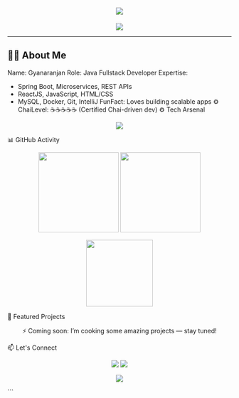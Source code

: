 <!-- README.md -->

<!-- ANIMATED TYPING HEADER -->
<h1 align="center">
  <img src="https://readme-typing-svg.demolab.com?font=Fira+Code&weight=500&size=28&pause=1000&color=00FFFF&center=true&vCenter=true&width=800&lines=Hey,+I'm+Gyanaranjan+👋;Java+Fullstack+Developer;Spring+Boot+%7C+Microservices+%7C+React+Expert;I+build+backend+engines+and+frontend+magic.;Let's+create+legendary+projects+together!" />
</h1>

<!-- WAVE BANNER -->
<p align="center">
  <img src="https://capsule-render.vercel.app/api?type=waving&height=200&text=Welcome%20to%20My%20GitHub&fontAlignY=35&color=gradient&customColorList=0,2,3,4,5,6,7" />
</p>

---

## 🧙‍♂️ About Me


Name: Gyanaranjan
Role: Java Fullstack Developer
Expertise:
  - Spring Boot, Microservices, REST APIs
  - ReactJS, JavaScript, HTML/CSS
  - MySQL, Docker, Git, IntelliJ
FunFact: Loves building scalable apps ⚙️
ChaiLevel: ☕☕☕☕☕ (Certified Chai-driven dev)
⚙️ Tech Arsenal
<p align="center"> <img src="https://skillicons.dev/icons?i=java,spring,hibernate,react,js,html,css,mysql,docker,git,github,vscode,intellij" /> </p>
📊 GitHub Activity
<p align="center"> <img src="https://github-readme-stats.vercel.app/api?username=Gyanaranjan18&theme=tokyonight&show_icons=true&hide_border=true&count_private=true" height="180px"/> <img src="https://github-readme-streak-stats.herokuapp.com?user=Gyanaranjan18&theme=tokyonight&hide_border=true" height="180px"/> </p> <p align="center"> <img src="https://github-readme-stats.vercel.app/api/top-langs/?username=Gyanaranjan18&layout=compact&theme=tokyonight&hide_border=true" height="150px"/> </p>

🚀 Featured Projects
<p align="center"> ⚡ Coming soon: I’m cooking some amazing projects — stay tuned! </p> <!-- You can add your GitHub projects like this later: <a href="https://github.com/Gyanaranjan18/project-name"> <img src="https://github-readme-stats.vercel.app/api/pin/?username=Gyanaranjan18&repo=project-name&theme=tokyonight" /> </a> -->
📫 Let's Connect
<p align="center"> <a href="https://linkedin.com/in/gyana18"><img src="https://img.shields.io/badge/LinkedIn-blue?style=for-the-badge&logo=linkedin" /></a> <a href="mailto:swaingyanaranjan20@gmail.com"><img src="https://img.shields.io/badge/Gmail-D14836?style=for-the-badge&logo=gmail" /></a> </p>
<!-- FOOTER WAVE --> <p align="center"> <img src="https://capsule-render.vercel.app/api?type=waving&height=120&section=footer&color=gradient" /> </p> ```

